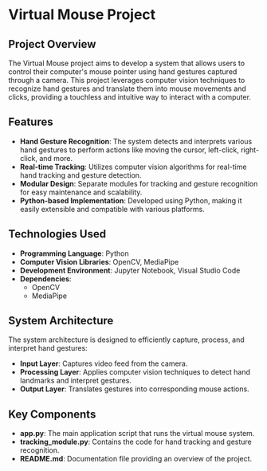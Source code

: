 # Virtual Mouse Project

## Project Overview
The Virtual Mouse project aims to develop a system that allows users to control their computer's mouse pointer using hand gestures captured through a camera. This project leverages computer vision techniques to recognize hand gestures and translate them into mouse movements and clicks, providing a touchless and intuitive way to interact with a computer.

## Features
- **Hand Gesture Recognition**: The system detects and interprets various hand gestures to perform actions like moving the cursor, left-click, right-click, and more.
- **Real-time Tracking**: Utilizes computer vision algorithms for real-time hand tracking and gesture detection.
- **Modular Design**: Separate modules for tracking and gesture recognition for easy maintenance and scalability.
- **Python-based Implementation**: Developed using Python, making it easily extensible and compatible with various platforms.

## Technologies Used
- **Programming Language**: Python
- **Computer Vision Libraries**: OpenCV, MediaPipe
- **Development Environment**: Jupyter Notebook, Visual Studio Code
- **Dependencies**: 
  - OpenCV
  - MediaPipe

## System Architecture
The system architecture is designed to efficiently capture, process, and interpret hand gestures:
- **Input Layer**: Captures video feed from the camera.
- **Processing Layer**: Applies computer vision techniques to detect hand landmarks and interpret gestures.
- **Output Layer**: Translates gestures into corresponding mouse actions.

## Key Components
- **app.py**: The main application script that runs the virtual mouse system.
- **tracking_module.py**: Contains the code for hand tracking and gesture recognition.
- **README.md**: Documentation file providing an overview of the project.
